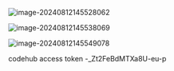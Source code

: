 ![image-20240812145528062](http://image.huawei.com/tiny-lts/v1/images/f240607fab8a06fc42a83d3346ebd85b_1128x40.png)

![image-20240812145538069](http://image.huawei.com/tiny-lts/v1/images/036e7008736fc22a2064f8d3af9793f4_582x285.png)

![image-20240812145549078](http://image.huawei.com/tiny-lts/v1/images/28ecde52f54bed36533914cb421d5c5b_604x206.png)

codehub access token -_Zt2FeBdMTXa8U-eu-p

